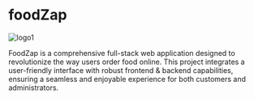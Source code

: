 # foodZap
![logo1](https://github.com/sanjaybaro/foodZap/assets/123923491/149d3c55-eb2e-4b01-b6fa-c117e60cf819)

FoodZap is a comprehensive full-stack web application designed to revolutionize the way users order food online. This project integrates a user-friendly interface with robust frontend & backend capabilities, ensuring a seamless and enjoyable experience for both customers and administrators.
